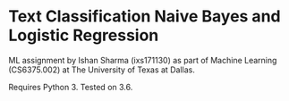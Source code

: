 # Text Classification Naive Bayes and Logistic Regression

ML assignment by Ishan Sharma (ixs171130) as part of Machine Learning (CS6375.002) at The University of Texas at Dallas. 

Requires Python 3. Tested on 3.6.  
